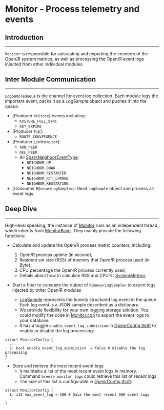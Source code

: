 # Monitor - Process telemetry and events

## Introduction

---

`Monitor` is responsible for calculating and exporting the counters of the
Open/R system metrics, as well as processing the Open/R event logs injected from
other individual modules.

## Inter Module Communication

---

`LogSampleQueue` is the channel for event log collection. Each module logs the
important event, packs it as a LogSample object and pushes it into the queue.

- [Producer `KvStore`] events including:
  - `KVSTORE_FULL_SYNC`
  - `KEY_EXPIRE`
- [Producer `Fib`]:
  - `ROUTE_CONVERGENCE`
- [Producer `LinkMonitor`]:
  - `ADD_PEER`
  - `DEL_PEER`
  - All
    [SparkNeighborEventType](https://github.com/facebook/openr/blob/master/openr/if/Types.thrift):
    - `NEIGHBOR_UP`
    - `NEIGHBOR_DOWN`
    - `NEIGHBOR_RESTARTED`
    - `NEIGHBOR_RTT_CHANGE`
    - `NEIGHBOR_RESTARTING`
- [Consumer `RQueue<LogSample>`]: Read `LogSample` object and process all event
  logs.

## Deep Dive

---

High-level speaking, the instance of
[Monitor](https://github.com/facebook/openr/blob/master/openr/monitor/Monitor.cpp)
runs as an independent thread, which inherits from
[MonitorBase](https://github.com/facebook/openr/blob/master/openr/monitor/MonitorBase.cpp).
They mainly provide the following functions:

- Calculate and update the Open/R process metric counters, including:
  1. Open/R process uptime (in second);
  2. Resident set size (RSS) of memory that Open/R process used (in Byte);
  3. CPU percentage the Open/R process currently used;
  - Details about how to calculate RSS and CPU%:
    [SystemMetrics](https://github.com/facebook/openr/blob/master/openr/monitor/SystemMetrics.cpp)

- Start a fiber to consume the output of `RQueue<LogSample>` to export logs
  injected by other Open/R modules
  - [LogSample](https://github.com/facebook/openr/blob/master/openr/monitor/LogSample.h)
    represents the loosely structured log event in the queue. Each log event is
    a JSON sample described as a dictionary.
  - We provide flexibility for your own logging storage solution. You could
    modify the code in
    [Monitor.cpp](https://github.com/facebook/openr/blob/master/openr/monitor/Monitor.cpp)
    to export the event logs to your database.
  - It has a toggle `enable_event_log_submission` in
    [OpenrConfig.thrift](https://github.com/facebook/openr/blob/master/openr/if/OpenrConfig.thrift)
    to enable or disable the log processing:

```
struct MonitorConfig {
  ...
  2: bool enable_event_log_submission  = false # disable the log processing
}
```

- Store and retrieve the most recent event logs:
  - It maintains a list of the most recent event logs in memory. Command
    `breeze monitor logs` could retrieve this list of recent logs.
  - The size of this list is configurable in
    [OpenrConfig.thrift](https://github.com/facebook/openr/blob/master/openr/if/OpenrConfig.thrift):

```
struct MonitorConfig {
  1: i32 max_event_log = 500 # Save the most recent 500 event logs
  ...
}
```
